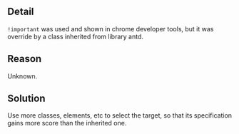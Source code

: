 ## Detail

`!important` was used and shown in chrome developer tools, but it was override by a class inherited from library antd.

## Reason

Unknown.

## Solution

Use more classes, elements, etc to select the target, so that its specification gains more score than the inherited one.
